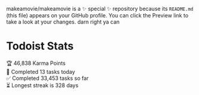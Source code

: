 makeamovie/makeamovie is a ✨ special ✨ repository because its `README.md` (this file) appears on your GitHub profile.
You can click the Preview link to take a look at your changes. darn right ya can

# Todoist Stats

<!-- TODO-IST:START -->
🏆  46,838 Karma Points           
🌸  Completed 13 tasks today           
✅  Completed 33,453 tasks so far           
⏳  Longest streak is 328 days
<!-- TODO-IST:END -->